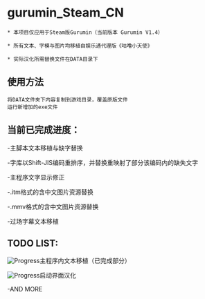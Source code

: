 # gurumin_Steam_CN


```
* 本项目仅应用于Steam版Gurumin（当前版本 Gurumin V1.4）

* 所有文本、字模与图片均移植自娱乐通代理版《咕噜小天使》

* 实际汉化所需替换文件在DATA目录下
```

## 使用方法
```
将DATA文件夹下内容复制到游戏目录，覆盖原版文件
运行新增加的exe文件
```

## 当前已完成进度：

-主脚本文本移植与缺字替换

-字库以Shift-JIS编码重排序，并替换重映射了部分该编码内的缺失文字

-主程序文字显示修正

-.itm格式的含中文图片资源替换

-.mmv格式的含中文图片资源替换

-过场字幕文本移植


## TODO LIST:

![Progress](http://progressed.io/bar/90)主程序内文本移植（已完成部分）

![Progress](http://progressed.io/bar/0)启动界面汉化

-AND MORE
